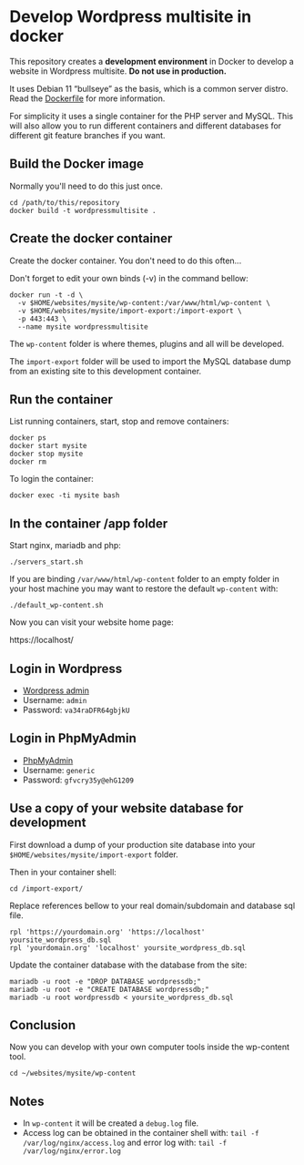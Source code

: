# Develop Wordpress multisite in docker

This repository creates a **development environment** in Docker to develop a website in Wordpress multisite. **Do not use in production.**

It uses Debian 11 “bullseye” as the basis, which is a common server distro. Read the [Dockerfile](Dockerfile) for more information.

For simplicity it uses a single container for the PHP server and MySQL. This will also allow you to run different containers and different databases for different git feature branches if you want.

## Build the Docker image

Normally you'll need to do this just once.

```
cd /path/to/this/repository
docker build -t wordpressmultisite .
```

## Create the docker container

Create the docker container. You don't need to do this often...

Don't forget to edit your own binds (-v) in the command bellow:

```
docker run -t -d \
  -v $HOME/websites/mysite/wp-content:/var/www/html/wp-content \
  -v $HOME/websites/mysite/import-export:/import-export \
  -p 443:443 \
  --name mysite wordpressmultisite
```

The `wp-content` folder is where themes, plugins and all will be developed.

The `import-export` folder will be used to import the MySQL database dump from an existing site to this development container.


## Run the container

List running containers, start, stop and remove containers: 

```
docker ps
docker start mysite
docker stop mysite
docker rm
```

To login the container:

```
docker exec -ti mysite bash
```

## In the container /app folder

Start nginx, mariadb and php:

```
./servers_start.sh
```

If you are binding  `/var/www/html/wp-content` folder to an empty folder in your host machine you may want to restore the default `wp-content` with:

```
./default_wp-content.sh
```

Now you can visit your website home page:

https://localhost/

## Login in Wordpress

- [Wordpress admin](https://localhost/wp-admin/)
- Username: `admin`
- Password: `va34raDFR64gbjkU`

## Login in PhpMyAdmin

- [PhpMyAdmin](https://localhost/phpmyadmin/)
- Username: `generic`
- Password: `gfvcry35y@ehG1209`

## Use a copy of your website database for development

First download a dump of your production site database into your `$HOME/websites/mysite/import-export` folder.

Then in your container shell:

```
cd /import-export/
```

Replace references bellow to your real domain/subdomain and database sql file.

```
rpl 'https://yourdomain.org' 'https://localhost' yoursite_wordpress_db.sql
rpl 'yourdomain.org' 'localhost' yoursite_wordpress_db.sql
```

Update the container database with the database from the site:

```
mariadb -u root -e "DROP DATABASE wordpressdb;"
mariadb -u root -e "CREATE DATABASE wordpressdb;"
mariadb -u root wordpressdb < yoursite_wordpress_db.sql
```

## Conclusion

Now you can develop with your own computer tools inside the wp-content tool.

```
cd ~/websites/mysite/wp-content
```

## Notes

- In `wp-content` it will be created a `debug.log` file.
- Access log can be obtained in the container shell with: `tail -f /var/log/nginx/access.log` and error log with: `tail -f /var/log/nginx/error.log`

